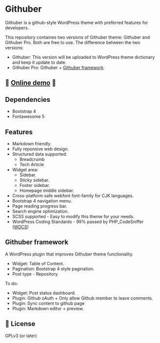 # Githuber

Githuber is a github-style WordPress theme with preferred features for developers.

This repository containes two versions of Githuber theme: Githuber and Githuber Pro.
Both are free to use. The difference between the two versions:

- Githuber: This version will be uploaded to WordPress theme dictionary and keep it update to date.
- Githuber Pro: Githuber + [Githuber framework](https://github.com/githuber-wp/githuber-framework).


## :link: [Online demo](https://terryl.in/githuber/) :link:

## Dependencies

- Bootstrap 4
- Fontawesome 5

## Features

- Markdown friendly.
- Fully reponsive web design.
- Structured data supported:
  - Breadcrumb
  - Tech Article
- Widget area:
  - Sidebar. 
  - Sticky sidebar.
  - Footer sidebar.
  - Homepage middle sidebar.
- Cross-platform safe webfont font-family for CJK languages.
- Bootstrap 4 navigation menu.
- Page reading progress bar.
- Search engine optimization.
- SCSS supported - Easy to modify this theme for your needs.
- WordPress Coding Standards - 99% passed by PHP_CodeSniffer ([WDCS](https://github.com/WordPress-Coding-Standards/WordPress-Coding-Standards))

## Githuber framework

A WordPress plugin that improves Githuber theme functionality.

- Widget: Table of Content.
- Pagination: Bootstrap 4 style pagination.
- Post type - Repository.

To do:

- Widget: Post status dashboard.
- Plugin: Github oAuth + Only allow Github member to leave comments.
- Plugin: Sync content to github page
- Plugin: Markdown editor + preview.

## :mushroom: License

GPLv3 (or later)



